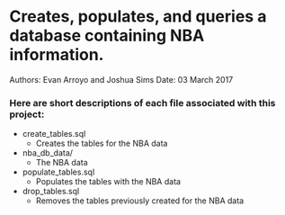 # Creates, populates, and queries a database containing NBA information.
Authors: Evan Arroyo and Joshua Sims
Date: 03 March 2017

### Here are short descriptions of each file associated with this project:
* create_tables.sql
	* Creates the tables for the NBA data
* nba_db_data/
	* The NBA data
* populate_tables.sql
	* Populates the tables with the NBA data
* drop_tables.sql
	* Removes the tables previously created for the NBA data

